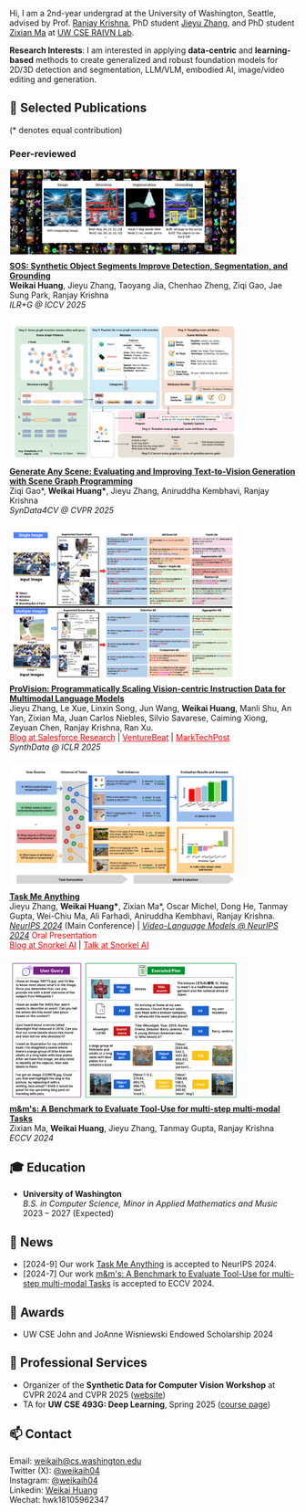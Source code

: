 <style>
/* 移动端优化样式 */
@media screen and (max-width: 768px) {
  /* 调整flex容器在移动端的布局 */
  div[style*="display: flex"] {
    flex-direction: column !important;
  }
  
  /* 确保图片在移动端占满宽度 */
  div[style*="display: flex"] img {
    width: 100% !important;
    max-width: 100% !important;
    margin-right: 0 !important;
  }
  
  /* 文本内容的最小宽度调整 */
  div[style*="min-width: 250px"] {
    min-width: 100% !important;
    margin-top: 0 !important;
  }
}

/* 防止图片加载时的抖动 */
img {
  aspect-ratio: attr(width) / attr(height);
}
</style>

Hi, I am a 2nd-year undergrad at the University of Washington, Seattle, advised by Prof. [Ranjay Krishna](http://www.ranjaykrishna.com/index.html), PhD student [Jieyu Zhang](https://jieyuz2.github.io/), and PhD student [Zixian Ma](https://zixianma.github.io/) at [UW CSE RAIVN Lab](https://raivn.cs.washington.edu/).

**Research Interests**:
I am interested in applying **data-centric** and **learning-based** methods to create generalized and robust foundation models for 2D/3D detection and segmentation, LLM/VLM, embodied AI, image/video editing and generation.

<!-- I am looking for co-first or leading-author-level collaborators for projects over the coming years. If you are interested, please feel free to reach out. -->

## 📝 Selected Publications
(* denotes equal contribution)

<!-- ### Preprints -->


### Peer-reviewed

<div style="display: flex; align-items: flex-start; margin-bottom: 20px; flex-wrap: wrap;">
  <img src="./img/papers/sos.png" style="width: 100%; max-width: 400px; margin-right: 20px; margin-bottom: 10px; flex-shrink: 1;">
  <div style="flex: 1; min-width: 250px;">
    <strong><a href="https://github.com/weikaih04/SOS">SOS: Synthetic Object Segments Improve Detection, Segmentation, and Grounding</a></strong><br>
    <strong>Weikai Huang</strong>, Jieyu Zhang, Taoyang Jia, Chenhao Zheng, Ziqi Gao, Jae Sung Park, Ranjay Krishna<br>
    <em>ILR+G @ ICCV 2025</em>
  </div>
</div>

<div style="display: flex; align-items: flex-start; margin-bottom: 20px; flex-wrap: wrap;">
  <img src="./img/papers/gas.png" style="width: 100%; max-width: 400px; margin-right: 20px; margin-bottom: 10px; flex-shrink: 1;">
  <div style="flex: 1; min-width: 250px;">
    <strong><a href="https://generate-any-scene.github.io/">Generate Any Scene: Evaluating and Improving Text-to-Vision Generation with Scene Graph Programming</a></strong><br>
    Ziqi Gao*, <strong>Weikai Huang*</strong>, Jieyu Zhang, Aniruddha Kembhavi, Ranjay Krishna<br>
    <em>SynData4CV @ CVPR 2025</em>
  </div>
</div>

<div style="display: flex; align-items: flex-start; margin-bottom: 20px; flex-wrap: wrap;">
  <img src="./img/papers/provision.png" style="width: 100%; max-width: 400px; margin-right: 20px; margin-bottom: 10px; flex-shrink: 1;">
  <div style="flex: 1; min-width: 250px;">
    <strong><a href="http://arxiv.org/abs/2412.07012">ProVision: Programmatically Scaling Vision-centric Instruction Data for Multimodal Language Models</a></strong><br>
    Jieyu Zhang, Le Xue, Linxin Song, Jun Wang, <strong>Weikai Huang</strong>, Manli Shu, An Yan, Zixian Ma, Juan Carlos Niebles, Silvio Savarese, Caiming Xiong, Zeyuan Chen, Ranjay Krishna, Ran Xu.<br>
    <a href="https://www.salesforce.com/blog/provision-multimodal-data-generation/" style="color: red;">Blog at Salesforce Research</a> | 
    <a href="https://venturebeat.com/data-infrastructure/breaking-the-data-bottleneck-salesforces-provision-speeds-multimodal-ai-training-with-image-scene-graphs/" style="color: red;">VentureBeat</a> | 
    <a href="https://www.marktechpost.com/2025/01/11/provision-a-scalable-programmatic-approach-to-vision-centric-instruction-data-for-multimodal-language-models/" style="color: red;">MarkTechPost</a><br>
    <em>SynthData @ ICLR 2025</em>
  </div>
</div>

<div style="display: flex; align-items: flex-start; margin-bottom: 20px; flex-wrap: wrap;">
  <img src="./img/papers/tma.png" style="width: 100%; max-width: 400px; margin-right: 20px; margin-bottom: 10px; flex-shrink: 1;">
  <div style="flex: 1; min-width: 250px;">
    <strong><a href="https://www.task-me-anything.org/">Task Me Anything</a></strong><br>
    Jieyu Zhang, <strong>Weikai Huang*</strong>, Zixian Ma*, Oscar Michel, Dong He, Tanmay Gupta, Wei-Chiu Ma, Ali Farhadi, Aniruddha Kembhavi, Ranjay Krishna.<br>
    <ins><em>NeurIPS 2024</em></ins> (Main Conference) | <ins><em>Video-Language Models @ NeurIPS 2024</em></ins> <span style="color: red;">Oral Presentation</span><br>
    <a href="https://snorkel.ai/blog/task-me-anything-innovating-multimodal-model-benchmarks/" style="color: red;">Blog at Snorkel AI</a> | 
    <a href="https://www.youtube.com/watch?v=J3ECnV8Yc_g" style="color: red;">Talk at Snorkel AI</a>
  </div>
</div>

<div style="display: flex; align-items: flex-start; margin-bottom: 20px; flex-wrap: wrap;">
  <img src="./img/papers/mms.png" style="width: 100%; max-width: 400px; margin-right: 20px; margin-bottom: 10px; flex-shrink: 1;">
  <div style="flex: 1; min-width: 250px;">
    <strong><a href="https://arxiv.org/abs/2403.11085">m&m's: A Benchmark to Evaluate Tool-Use for multi-step multi-modal Tasks</a></strong><br>
    Zixian Ma, <strong>Weikai Huang</strong>, Jieyu Zhang, Tanmay Gupta, Ranjay Krishna<br>
    <em>ECCV 2024</em>
  </div>
</div>

## 🎓 Education
- **University of Washington**  
  *B.S. in Computer Science, Minor in Applied Mathematics and Music*  
  2023 – 2027 (Expected)
  
## 📰 News
- [2024-9] Our work [Task Me Anything](https://www.task-me-anything.org/) is accepted to NeurIPS 2024.
- [2024-7] Our work [m&m's: A Benchmark to Evaluate Tool-Use for multi-step multi-modal Tasks](https://arxiv.org/abs/2403.11085) is accepted to ECCV 2024.
  
## 🏅 Awards
- UW CSE John and JoAnne Wisniewski Endowed Scholarship 2024

## 📍 Professional Services
- Organizer of the **Synthetic Data for Computer Vision Workshop** at CVPR 2024 and CVPR 2025 ([website](https://syndata4cv.github.io/))
- TA for **UW CSE 493G: Deep Learning**, Spring 2025 ([course page](https://courses.cs.washington.edu/courses/cse493g1/25sp/))

## 📫 Contact
Email: weikaih@cs.washington.edu
<br>Twitter (X): [@weikaih04](https://twitter.com/weikaih04)
<br>Instagram: [@weikaih04](https://www.instagram.com/weikaih04/)
<br>Linkedin: [Weikai Huang](https://www.linkedin.com/in/weikaihuang/)
<br>Wechat: hwk18105962347 
